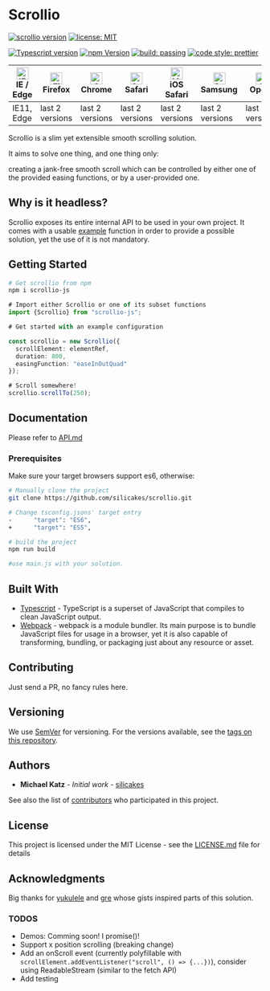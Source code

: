 

# Scrollio
[![scrollio version](https://img.shields.io/badge/dynamic/json.svg?label=version&url=https%3A%2F%2Fraw.githubusercontent.com%2Fsilicakes%2Fscrollio%2Fmaster%2Fpackage.json&query=version)](https://www.npmjs.com/package/scrollio-js)
[![license: MIT](https://img.shields.io/badge/license-MIT-green.svg)](https://www.npmjs.com/package/scrollio-js)

[![Typescript version](https://img.shields.io/badge/Typescript-2.9-blue.svg)](https://www.npmjs.com/package/scrollio-js)
[![npm Version](https://img.shields.io/npm/v/npm.svg)](https://www.npmjs.com/package/scrollio-js)
[![build: passing](https://img.shields.io/badge/'build'-passing-brightgreen.svg)](https://www.npmjs.com/package/scrollio-js)
[![code style: prettier](https://img.shields.io/badge/code_style-prettier-ff69b4.svg)](https://github.com/prettier/prettier)


| [<img src="https://raw.githubusercontent.com/alrra/browser-logos/master/src/edge/edge_48x48.png" alt="IE / Edge" width="24px" height="24px" />](http://godban.github.io/browsers-support-badges/)</br>IE / Edge | [<img src="https://raw.githubusercontent.com/alrra/browser-logos/master/src/firefox/firefox_48x48.png" alt="Firefox" width="24px" height="24px" />](http://godban.github.io/browsers-support-badges/)</br>Firefox | [<img src="https://raw.githubusercontent.com/alrra/browser-logos/master/src/chrome/chrome_48x48.png" alt="Chrome" width="24px" height="24px" />](http://godban.github.io/browsers-support-badges/)</br>Chrome | [<img src="https://raw.githubusercontent.com/alrra/browser-logos/master/src/safari/safari_48x48.png" alt="Safari" width="24px" height="24px" />](http://godban.github.io/browsers-support-badges/)</br>Safari | [<img src="https://raw.githubusercontent.com/alrra/browser-logos/master/src/safari-ios/safari-ios_48x48.png" alt="iOS Safari" width="24px" height="24px" />](http://godban.github.io/browsers-support-badges/)</br>iOS Safari | [<img src="https://raw.githubusercontent.com/alrra/browser-logos/master/src/samsung-internet/samsung-internet_48x48.png" alt="Samsung" width="24px" height="24px" />](http://godban.github.io/browsers-support-badges/)</br>Samsung | [<img src="https://raw.githubusercontent.com/alrra/browser-logos/master/src/opera/opera_48x48.png" alt="Opera" width="24px" height="24px" />](http://godban.github.io/browsers-support-badges/)</br>Opera |
| --------- | --------- | --------- | --------- | --------- | --------- | --------- |
| IE11, Edge| last 2 versions| last 2 versions| last 2 versions| last 2 versions| last 2 versions| last 2 versions

Scrollio is a slim yet extensible smooth scrolling solution.

It aims to solve one thing, and one thing only:

creating a jank-free smooth scroll which can be controlled by either one of the provided easing functions, or by a user-provided one.

## Why is it headless?
Scrollio exposes its entire internal API to be used in your own project.
It comes with a usable [example](src/scrollTo.ts) function in order to provide a possible solution, yet the use of it is not mandatory.

## Getting Started

```sh
# Get scrollio from npm
npm i scrollio-js

```

```ts
# Import either Scrollio or one of its subset functions
import {Scrollio} from "scrollio-js";

# Get started with an example configuration

const scrollio = new Scrollio({
  scrollElement: elementRef,
  duration: 800,
  easingFunction: "easeInOutQuad"
});

# Scroll somewhere!
scrollio.scrollTo(250);

```

## Documentation
Please refer to [API.md](API.md)

### Prerequisites

Make sure your target browsers support es6, otherwise:

```sh
# Manually clone the project
git clone https://github.com/silicakes/scrollio.git

# Change tsconfig.jsons' target entry
-      "target": "ES6",
+      "target": "ES5",

# build the project
npm run build

#use main.js with your solution.
```

## Built With

* [Typescript](https://www.typescriptlang.org/) - TypeScript is a superset of JavaScript that compiles to clean JavaScript output. 
* [Webpack](https://webpack.js.org/) - webpack is a module bundler. Its main purpose is to bundle JavaScript files for usage in a browser, yet it is also capable of transforming, bundling, or packaging just about any resource or asset.

## Contributing
Just send a PR, no fancy rules here.

## Versioning

We use [SemVer](http://semver.org/) for versioning. For the versions available, see the [tags on this repository](https://github.com/silicakes/scrollio/tags). 

## Authors

* **Michael Katz** - *Initial work* - [silicakes](https://github.com/silicakes)

See also the list of [contributors](https://github.com/your/project/contributors) who participated in this project.

## License

This project is licensed under the MIT License - see the [LICENSE.md](LICENSE.md) file for details

## Acknowledgments

Big thanks for [yukulele](https://github.com/yukulele) and [gre](https://github.com/gre) whose gists inspired parts of this solution.


### TODOS
- Demos: Comming soon! I promise()!
- Support x position scrolling (breaking change)
- Add an onScroll event (currently polyfillable with `scrollElement.addEventListener("scroll", () => {...})`), consider using ReadableStream (similar to the fetch API)
- Add testing
